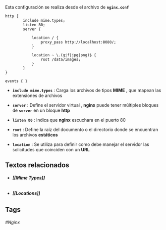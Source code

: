 Esta configuración se realiza desde el archivo de **`nginx.conf`**

```nginx
http {
        include mime.types;
		listen 80;
		server {
		
		    location / {
		        proxy_pass http://localhost:8080/;
		    }
		
		    location ~ \.(gif|jpg|png)$ {
		        root /data/images;
		    }
		}
}

events { }
```

- **`include mime.types`** : Carga los archivos de tipos **MIME** , que mapean las extensiones de archivos

- **`server`** : Define el servidor virtual , **nginx** puede tener múltiples bloques de **`server`** en un bloque **http**

- **`listen 80`** : Indica que **nginx** escuchara en el puerto 80

- **`root`** : Define la raíz del documento o el directorio donde se encuentran los archivos **estáticos**

- **`location`** : Se utiliza para definir como debe manejar el servidor las solicitudes que coinciden con un **URL**


## Textos relacionados

- ###### **[[Mime Types]]**
- ###### **[[Locations]]**

## Tags

###### #Nginx